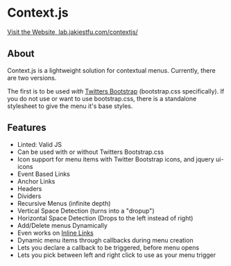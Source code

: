 # Context.js

<a href="http://lab.jakiestfu.com/contextjs/" target="_blank">Visit the Website, lab.jakiestfu.com/contextjs/</a>


## About

Context.js is a lightweight solution for contextual menus. Currently, there are two versions.

The first is to be used <i>with</i> <a href="http://twitter.github.com/bootstrap/" target="_blank">Twitters Bootstrap</a> (bootstrap.css specifically). If you do not use or want to use bootstrap.css, there is a standalone stylesheet to give the menu it's base styles.


## Features

<ul>
	<li>Linted: Valid JS</li>
	<li>Can be used with or without Twitters Bootstrap.css</li>
    <li>Icon support for menu items with Twitter Bootstrap icons, and jquery ui-icons</li>
	<li>Event Based Links</li>
	<li>Anchor Links</li>
	<li>Headers</li>
	<li>Dividers</li>
	<li>Recursive Menus (infinite depth)</li>
	<li>Vertical Space Detection (turns into a "dropup")</li>
	<li>Horizontal Space Detection (Drops to the left instead of right)</li>
	<li>Add/Delete menus Dynamically</li>
	<li>Even works on <a href="http://google.com" class="inline-menu">Inline Links</a></li>
    <li>Dynamic menu items through callbacks during menu creation</li>
    <li>Lets you declare a callback to be triggered, before menu opens</li>
    <li>Lets you pick between left and right click to use as your menu trigger</li>
</ul>
